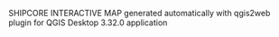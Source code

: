 SHIPCORE INTERACTIVE MAP
generated automatically with qgis2web plugin for QGIS Desktop 3.32.0 application
